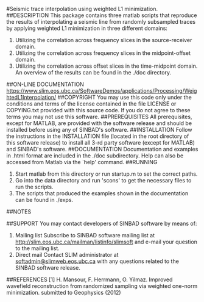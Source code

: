 #Seismic trace interpolation using weighted L1 minimization.
##DESCRIPTION
This package contains three matlab scripts that reproduce the results of interpolating a seismic line from randomly subsampled traces by applying weighted L1 minimization in three different domains: 

1. Utilizing the correlation across frequency slices in the source-receiver domain.
2. Utilizing the correlation across frequency slices in the midpoint-offset domain.
3. Utilizing the correlation across offset slices in the time-midpoint domain.
    An overview of the results can be found in the ./doc directory.
    
##ON-LINE DOCUMENTATION
<https://www.slim.eos.ubc.ca/SoftwareDemos/applications/Processing/WeightedL1Interpolation/>
##COPYRIGHT
You may use this code only under the conditions and terms of the
    license contained in the file LICENSE or COPYING.txt provided with
    this source code. If you do not agree to these terms you may not
    use this software.
##PREREQUISITES
All prerequisites, except for MATLAB, are provided with the
    software release and should be installed before using any of
    SINBAD's software.
##INSTALLATION
Follow the instructions in the INSTALLATION file (located in the
    root directory of this software release) to install all 3-rd party
    software (except for MATLAB) and SINBAD's software.
##DOCUMENTATION
Documentation and examples in .html format are included in the ./doc subdirectory.
    Help can also be accessed from Matlab via the `help' command.
##RUNNING
1. Start matlab from this directory or run startup.m to set the correct paths.
2. Go into the data directory and run 'scons' to get the necessary files to
      run the scripts.
3. The scripts that produced the examples shown in the documentation can be found in ./exps.

##NOTES

##SUPPORT
You may contact developers of SINBAD software by means of:

1. Mailing list
      Subscribe to SINBAD software mailing list at
      <http://slim.eos.ubc.ca/mailman/listinfo/slimsoft> and e-mail your
      question to the mailing list.
2. Direct mail
      Contact SLIM administrator at <softadmin@slimweb.eos.ubc.ca> with any
      questions related to the SINBAD software release.

##REFERENCES
  [1] H. Mansour, F. Herrmann, O. Yilmaz. Improved wavefield reconstruction from randomized sampling via weighted one-norm minimization. submitted to Geophysics (2012)
